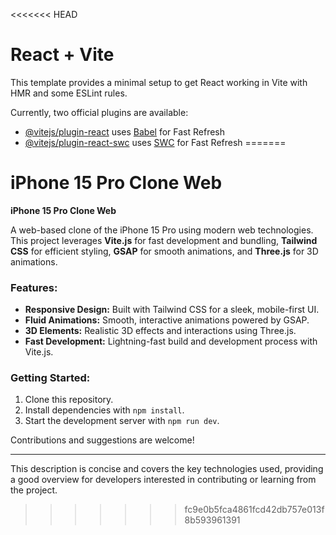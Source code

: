 <<<<<<< HEAD
# React + Vite

This template provides a minimal setup to get React working in Vite with HMR and some ESLint rules.

Currently, two official plugins are available:

- [@vitejs/plugin-react](https://github.com/vitejs/vite-plugin-react/blob/main/packages/plugin-react/README.md) uses [Babel](https://babeljs.io/) for Fast Refresh
- [@vitejs/plugin-react-swc](https://github.com/vitejs/vite-plugin-react-swc) uses [SWC](https://swc.rs/) for Fast Refresh
=======
# iPhone 15 Pro Clone Web


**iPhone 15 Pro Clone Web**

A web-based clone of the iPhone 15 Pro using modern web technologies. This project leverages **Vite.js** for fast development and bundling, **Tailwind CSS** for efficient styling, **GSAP** for smooth animations, and **Three.js** for 3D animations.

### Features:
- **Responsive Design:** Built with Tailwind CSS for a sleek, mobile-first UI.
- **Fluid Animations:** Smooth, interactive animations powered by GSAP.
- **3D Elements:** Realistic 3D effects and interactions using Three.js.
- **Fast Development:** Lightning-fast build and development process with Vite.js.

### Getting Started:
1. Clone this repository.
2. Install dependencies with `npm install`.
3. Start the development server with `npm run dev`.

Contributions and suggestions are welcome!

--- 

This description is concise and covers the key technologies used, providing a good overview for developers interested in contributing or learning from the project.
>>>>>>> fc9e0b5fca4861fcd42db757e013f8b593961391
